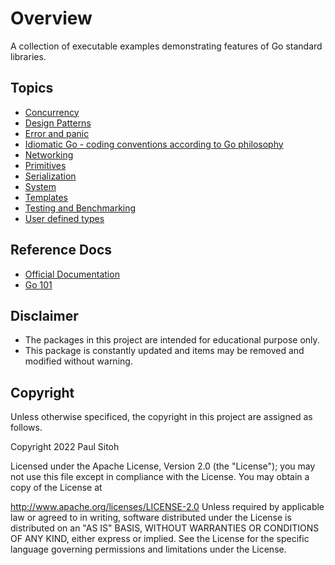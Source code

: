 # Overview

A collection of executable examples demonstrating features of Go standard libraries.

## Topics

* [Concurrency](./docs/concurrent.md)
* [Design Patterns](./docs/patterns.md)
* [Error and panic](./docs/error.md)
* [Idiomatic Go - coding conventions according to Go philosophy](./docs/idiomatic.md)
* [Networking](./docs/network.md)
* [Primitives](./docs/primitives.md)
* [Serialization](./docs/serialization.md)
* [System](./docs/system.md)
* [Templates](./docs/templates.md)
* [Testing and Benchmarking](./docs/testing.md)
* [User defined types](./docs/types.md)

## Reference Docs

* [Official Documentation](https://go.dev/doc/)
* [Go 101](https://go101.org/article/101.html)

## Disclaimer

* The packages in this project are intended for educational purpose only.
* This package is constantly updated and items may be removed and modified without warning.

## Copyright

Unless otherwise specificed, the copyright in this project are assigned as follows.

Copyright 2022 Paul Sitoh

Licensed under the Apache License, Version 2.0 (the "License"); you may not use this file except in compliance with the License. You may obtain a copy of the License at

http://www.apache.org/licenses/LICENSE-2.0
Unless required by applicable law or agreed to in writing, software distributed under the License is distributed on an "AS IS" BASIS, WITHOUT WARRANTIES OR CONDITIONS OF ANY KIND, either express or implied. See the License for the specific language governing permissions and limitations under the License.